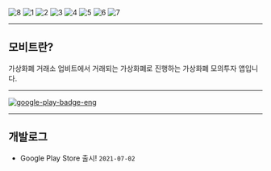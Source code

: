 ![8](https://user-images.githubusercontent.com/58127442/124697791-661d2400-df22-11eb-8a41-c228128e5eb4.png)
![1](https://user-images.githubusercontent.com/58127442/124697561-f1e28080-df21-11eb-9188-26ad33cdc2d9.PNG)
![2](https://user-images.githubusercontent.com/58127442/124697563-f27b1700-df21-11eb-986d-618814b138ca.PNG)
![3](https://user-images.githubusercontent.com/58127442/124697565-f313ad80-df21-11eb-84ca-a302a0252901.PNG)
![4](https://user-images.githubusercontent.com/58127442/124697568-f313ad80-df21-11eb-8d0c-1218657838af.PNG)
![5](https://user-images.githubusercontent.com/58127442/124697569-f3ac4400-df21-11eb-9a56-7bee26107f35.PNG)
![6](https://user-images.githubusercontent.com/58127442/124697570-f3ac4400-df21-11eb-9eb0-aa93f61ff645.PNG)
![7](https://user-images.githubusercontent.com/58127442/124697571-f444da80-df21-11eb-9483-33ae8a97f10e.PNG)

---
## 모비트란?
가상화폐 거래소 업비트에서 거래되는 가상화폐로 진행하는 가상화폐 모의투자 앱입니다.

---
[![google-play-badge-eng](https://user-images.githubusercontent.com/58127442/124698554-0c1d5e00-df24-11eb-83f0-e0b27031d981.png)](https://play.google.com/store/apps/details?id=com.mobit.mobit)

---
## 개발로그
- Google Play Store 출시! ```2021-07-02```
